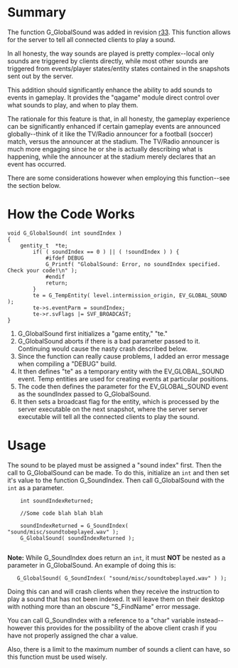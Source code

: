 # Summary #

The function G\_GlobalSound was added in revision [r33](https://code.google.com/p/oax/source/detail?r=33).  This function allows for the server to tell all connected clients to play a sound.

In all honesty, the way sounds are played is pretty complex--local only sounds are triggered by clients directly, while most other sounds are triggered from events/player states/entity states contained in the snapshots sent out by the server.

This addition should significantly enhance the ability to add sounds to events in gameplay. It provides the "qagame" module direct control over what sounds to play, and when to play them.

The rationale for this feature is that, in all honesty, the gameplay experience can be significantly enhanced if certain gameplay events are announced globally--think of it like the TV/Radio announcer for a football (soccer) match, versus the announcer at the stadium. The TV/Radio announcer is much more engaging since he or she is actually describing what is happening, while the announcer at the stadium merely declares that an event has occurred.

There are some considerations however when employing this function--see the section below.


# How the Code Works #

```
void G_GlobalSound( int soundIndex )
{
    gentity_t  *te;    
        if( ( soundIndex == 0 ) || ( !soundIndex ) ) {
            #ifdef DEBUG
            G_Printf( "GlobalSound: Error, no soundIndex specified. Check your code!\n" );      
            #endif
            return;
        }    
        te = G_TempEntity( level.intermission_origin, EV_GLOBAL_SOUND );
        te->s.eventParm = soundIndex;
        te->r.svFlags |= SVF_BROADCAST;
}

```
  1. G\_GlobalSound first initializes a "game entity," "te."
  1. G\_GlobalSound aborts if there is a bad parameter passed to it. Continuing would cause the nasty crash described below.
  1. Since the function can really cause problems, I added an error message when compiling a "DEBUG" build.
  1. It then defines "te" as a temporary entity with the EV\_GLOBAL\_SOUND event.  Temp entities are used for creating events at particular positions.
  1. The code then defines the parameter for the EV\_GLOBAL\_SOUND event as the soundIndex passed to G\_GlobalSound.
  1. It then sets a broadcast flag for the entity, which is processed by the server executable on the next snapshot, where the server server executable will tell all the connected clients to play the sound.

# Usage #

The sound to be played must be assigned a "sound index" first. Then the call to G\_GlobalSound can be made.   To do this, initialize an `int` and then set it's value to the function G\_SoundIndex.  Then call G\_GlobalSound with the `int` as a parameter.
```
    int soundIndexReturned;

    //Some code blah blah blah
    
    soundIndexReturned = G_SoundIndex( "sound/misc/soundtobeplayed.wav" );
    G_GlobalSound( soundIndexReturned );
   
```
**Note:**
While G\_SoundIndex does return an `int`, it must **NOT** be nested as a parameter in G\_GlobalSound.  An example of doing this is:
```
   G_GlobalSound( G_SoundIndex( "sound/misc/soundtobeplayed.wav" ) );
```
Doing this can and will crash clients when they receive the instruction to play a sound that has not been indexed. It will leave them on their desktop with nothing more than an obscure "S\_FindName" error message.

You can call G\_SoundIndex with a reference to a "char" variable instead--however this provides for the possibility of the above client crash if you have not properly assigned the char a value.

Also, there is a limit to the maximum number of sounds a client can have, so this function must be used wisely.